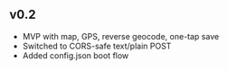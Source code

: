 ## v0.2
- MVP with map, GPS, reverse geocode, one-tap save
- Switched to CORS-safe text/plain POST
- Added config.json boot flow
